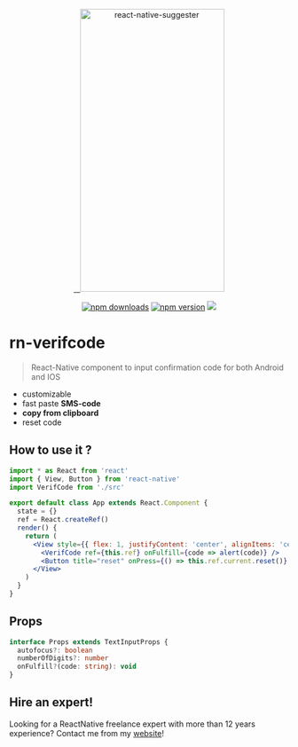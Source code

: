 <p align="center" >
   <a href="https://reactnative.gallery/xcarpentier/rn-verifcode">
    <img alt="react-native-suggester" src="https://thumbs.gfycat.com/FittingAromaticChimpanzee-size_restricted.gif" width="260" height="510" />
 </a>

</p>

<p align="center">
  <a href="https://www.npmjs.com/package/rn-verifcode">
  <img alt="npm downloads" src="https://img.shields.io/npm/dm/rn-verifcode.svg"/></a>
  <a href="https://www.npmjs.com/package/rn-verifcode"><img alt="npm version" src="https://badge.fury.io/js/rn-verifcode.svg"/></a>
   <a href="https://reactnative.gallery/xcarpentier/rn-verifcode"><img src="https://img.shields.io/badge/reactnative.gallery-%F0%9F%8E%AC-green.svg"/></a>

</p>

# rn-verifcode

> React-Native component to input confirmation code for both Android and IOS

- customizable
- fast paste **SMS-code**
- **copy from clipboard**
- reset code

## How to use it ?

```jsx
import * as React from 'react'
import { View, Button } from 'react-native'
import VerifCode from './src'

export default class App extends React.Component {
  state = {}
  ref = React.createRef()
  render() {
    return (
      <View style={{ flex: 1, justifyContent: 'center', alignItems: 'center' }}>
        <VerifCode ref={this.ref} onFulfill={code => alert(code)} />
        <Button title="reset" onPress={() => this.ref.current.reset()} />
      </View>
    )
  }
}
```

## Props

```ts
interface Props extends TextInputProps {
  autofocus?: boolean
  numberOfDigits?: number
  onFulfill?(code: string): void
}
```

## Hire an expert!
Looking for a ReactNative freelance expert with more than 12 years experience? Contact me from my [website](https://xaviercarpentier.com)!

